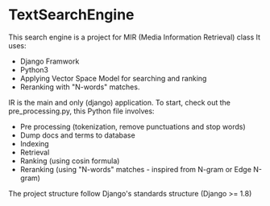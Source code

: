 # TextSearchEngine
This search engine is a project for MIR (Media Information Retrieval) class
It uses:
- Django Framwork
- Python3
- Applying Vector Space Model for searching and ranking
- Reranking with "N-words" matches.

IR is the main and only (django) application. 
To start, check out the pre_processing.py, this Python file involves:
+ Pre processing (tokenization, remove punctuations and stop words)
+ Dump docs and terms to database 
+ Indexing
+ Retrieval
+ Ranking (using cosin formula)
+ Reranking (using "N-words" matches - inspired from N-gram or Edge N-gram)

The project structure follow Django's standards structure (Django >= 1.8)
